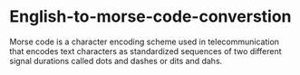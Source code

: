 # English-to-morse-code-converstion
Morse code is a character encoding scheme used in telecommunication that encodes text characters as standardized sequences of two different signal durations called dots and dashes or dits and dahs.
